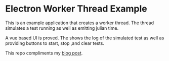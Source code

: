 # Electron Worker Thread Example

This is an example application that creates a worker thread.  The thread simulates a test running as well as emitting julian time.

A vue based UI is proved.  The shows the log of the simulated test as well as providing buttons to start, stop ,and clear tests.

This repo compliments my [blog post](https://www.andrewchyde.com/blog/posts/Electron%20Worker%20Thread.html).
